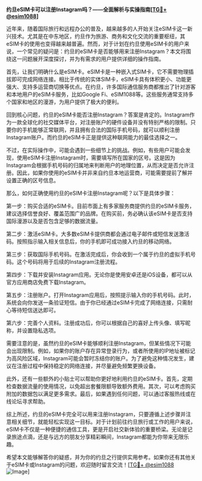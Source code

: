 **约旦eSIM卡可以注册Instagram吗？——全面解析与实操指南[[TG💪+ @esim1088](https://t.me/s/esim1088)]**

近年来，随着国际旅行和远程办公的普及，越来越多的人开始关注eSIM卡这一新兴技术。尤其是在中东地区，约旦作为旅游、商务和文化交流的重要枢纽，其eSIM卡的使用也变得越来越普遍。然而，对于计划在约旦使用eSIM卡的用户来说，一个常见的疑问是：约旦的eSIM卡是否能够用来注册Instagram？本文将围绕这一问题展开深度探讨，并为有需求的用户提供详细的操作指南。

首先，让我们明确什么是eSIM卡。eSIM卡是一种嵌入式SIM卡，它不需要物理插拔即可完成网络连接。相比于传统的实体SIM卡，eSIM卡具有体积更小、功能更强大、支持多运营商切换等优点。在约旦，许多国际通信服务商都推出了针对游客和本地用户的eSIM卡服务，比如Google Fi、eSIM1088等。这些服务通常支持多个国家和地区的漫游，为用户提供了极大的便利。

回到核心问题，约旦的eSIM卡能否注册Instagram？答案是肯定的。Instagram作为一款全球化的社交媒体平台，对注册账户的硬件设备并没有特别严格的限制。只要你的手机能够正常联网，并且拥有合法的国际手机号码，就可以顺利注册Instagram账户。而约旦的eSIM卡正是提供这种联网能力的最佳选择之一。

不过，在实际操作中，可能会遇到一些细节上的挑战。例如，有些用户可能会发现，使用eSIM卡注册Instagram时，需要填写所在国家的区号。这是因为Instagram会根据手机号码的归属地来判断用户的地理位置，从而决定是否允许注册。因此，如果你使用的eSIM卡并非来自约旦本地运营商，可能需要提前了解并设置正确的区号信息。

那么，如何正确使用约旦的eSIM卡注册Instagram呢？以下是具体步骤：

第一步：购买合适的eSIM卡。目前市面上有多家服务商提供约旦的eSIM卡服务，建议选择信誉良好、覆盖范围广的品牌。在购买前，务必确认该eSIM卡是否支持国际漫游以及是否包含足够的数据流量。

第二步：激活eSIM卡。大多数eSIM卡提供商都会通过电子邮件或短信发送激活码。按照指示输入相关信息后，你的手机即可成功接入约旦的移动网络。

第三步：获取国际手机号码。在激活完成后，你会收到一个属于约旦的虚拟手机号码。这个号码将用于后续的Instagram注册流程。

第四步：下载并安装Instagram应用。无论你是使用安卓还是iOS设备，都可以从官方应用商店免费下载Instagram。

第五步：注册账户。打开Instagram应用后，按照提示输入你的手机号码。此时，系统会向你发送一条验证短信。由于你已经通过eSIM卡完成了网络连接，只需耐心等待短信送达即可。

第六步：完善个人资料。注册成功后，你可以根据自己的喜好上传头像、填写昵称，并设置隐私选项。

需要注意的是，虽然约旦的eSIM卡能够顺利注册Instagram，但某些情况下可能会出现限制。例如，如果你的账户存在异常登录行为，或者所使用的IP地址被标记为高风险区域，Instagram可能会暂时冻结你的账户。为了避免这种情况发生，建议在注册过程中保持稳定的网络连接，并尽量避免频繁更换设备。

此外，还有一些额外的小贴士可以帮助你更好地利用约旦的eSIM卡。首先，定期检查数据流量的使用情况，以免超出套餐限额导致额外费用。其次，可以考虑购买附加的数据包以满足更多需求。最后，如果遇到任何问题，可以通过客服热线或在线论坛寻求帮助。

综上所述，约旦的eSIM卡完全可以用来注册Instagram，只要遵循上述步骤并注意相关细节，就能轻松实现这一目标。对于计划前往约旦旅行或工作的用户来说，eSIM卡不仅是一种便捷的通信工具，更是开启社交新体验的重要桥梁。无论是记录旅途点滴，还是与远方的朋友分享精彩瞬间，Instagram都能为你带来无限乐趣。

希望本文能够解答你的疑惑，并为你的约旦之行提供实用参考。如果你还有其他关于eSIM卡或Instagram的问题，欢迎随时留言交流！[[TG💪+ @esim1088](https://t.me/s/esim1088) ![Image](https://i.postimg.cc/4NQfJmqS/Snipaste-2025-05-13-00-14-12.png)]